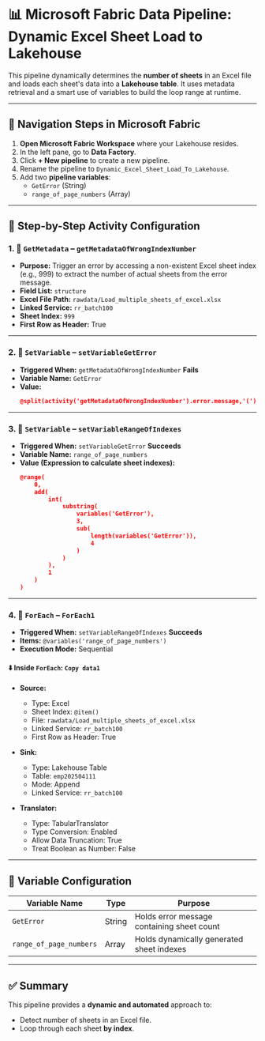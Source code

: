 # 📊 Microsoft Fabric Data Pipeline: Dynamic Excel Sheet Load to Lakehouse

This pipeline dynamically determines the **number of sheets** in an Excel file and loads each sheet's data into a **Lakehouse table**. It uses metadata retrieval and a smart use of variables to build the loop range at runtime.

---

## 🧭 Navigation Steps in Microsoft Fabric

1. **Open Microsoft Fabric Workspace** where your Lakehouse resides.
2. In the left pane, go to **Data Factory**.
3. Click **+ New pipeline** to create a new pipeline.
4. Rename the pipeline to `Dynamic_Excel_Sheet_Load_To_Lakehouse`.
5. Add two **pipeline variables**:
   - `GetError` (String)
   - `range_of_page_numbers` (Array)

---

## 🔁 Step-by-Step Activity Configuration

### 1. 🧾 `GetMetadata` – `getMetadataOfWrongIndexNumber`
- **Purpose:** Trigger an error by accessing a non-existent Excel sheet index (e.g., 999) to extract the number of actual sheets from the error message.
- **Field List:** `structure`
- **Excel File Path:** `rawdata/Load_multiple_sheets_of_excel.xlsx`
- **Linked Service:** `rr_batch100`
- **Sheet Index:** `999`
- **First Row as Header:** True

---

### 2. 🪪 `SetVariable` – `setVariableGetError`
- **Triggered When:** `getMetadataOfWrongIndexNumber` **Fails**
- **Variable Name:** `GetError`
- **Value:**
    ```json
    @split(activity('getMetadataOfWrongIndexNumber').error.message,'(')[2]
    ```

---

### 3. 🧮 `SetVariable` – `setVariableRangeOfIndexes`
- **Triggered When:** `setVariableGetError` **Succeeds**
- **Variable Name:** `range_of_page_numbers`
- **Value (Expression to calculate sheet indexes):**
    ```json
    @range(
        0,
        add(
            int(
                substring(
                    variables('GetError'),
                    3,
                    sub(
                        length(variables('GetError')),
                        4
                    )
                )
            ),
            1
        )
    )
    ```

---

### 4. 🔄 `ForEach` – `ForEach1`
- **Triggered When:** `setVariableRangeOfIndexes` **Succeeds**
- **Items:** `@variables('range_of_page_numbers')`
- **Execution Mode:** Sequential

#### ⬇️ Inside `ForEach`: `Copy data1`

- **Source:**
  - Type: Excel
  - Sheet Index: `@item()`
  - File: `rawdata/Load_multiple_sheets_of_excel.xlsx`
  - Linked Service: `rr_batch100`
  - First Row as Header: True

- **Sink:**
  - Type: Lakehouse Table
  - Table: `emp202504111`
  - Mode: Append
  - Linked Service: `rr_batch100`

- **Translator:**
  - Type: TabularTranslator
  - Type Conversion: Enabled
  - Allow Data Truncation: True
  - Treat Boolean as Number: False

---

## 📂 Variable Configuration

| Variable Name         | Type   | Purpose                                    |
|-----------------------|--------|--------------------------------------------|
| `GetError`            | String | Holds error message containing sheet count |
| `range_of_page_numbers` | Array | Holds dynamically generated sheet indexes  |

---

## ✅ Summary

This pipeline provides a **dynamic and automated** approach to:
- Detect number of sheets in an Excel file.
- Loop through each sheet **by index**.
